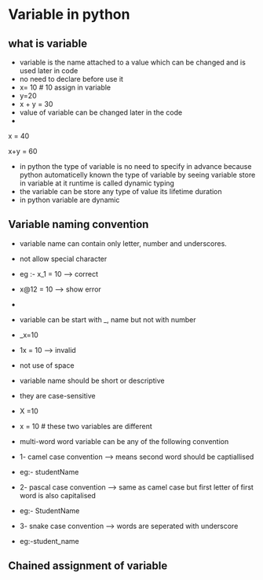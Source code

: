 # Variable in python 
## what is variable 
- variable is the name attached to a value which can be changed and is used later in code
- no need to declare before use it
- x= 10 # 10 assign in variable 
- y=20
- x + y = 30
- value of variable can be changed later in the code
-
x = 40

  x+y = 60
- in  python the type of variable is no need to specify in advance because python automaticelly known the type of variable by seeing variable store in variable at it runtime is called dynamic typing  
- the variable can be store any type of value its lifetime duration
- in python variable are dynamic


## Variable  naming convention
- variable name can contain only letter, number and underscores.
- not allow special character
- eg :- x_1 = 10 --> correct
- x@12 = 10 --> show error
- 
- variable can be start with _, name but not with number
- _x=10
- 1x = 10 --> invalid 

- not use of space
- variable name should be short or descriptive
- they are case-sensitive
- X =10
- x = 10  # these two variables are different
- multi-word word variable can be any of the following convention
- 1- camel case convention --> means second word should be captiallised
- eg:- studentName
- 2- pascal case convention --> same as camel case but first letter of first word is also capitalised
- eg:- StudentName
- 3- snake case convention --> words are seperated with underscore
- eg:-student_name


## Chained assignment of variable 
